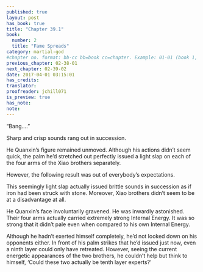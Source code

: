 ```yaml
---
published: true
layout: post
has_book: true
title: "Chapter 39.1"
book:
  number: 2
  title: "Fame Spreads"
category: martial-god
#chapter no. format: bb-cc bb=book cc=chapter. Example: 01-01 (book 1, chapter 1)
previous_chapter: 02-38-01
next_chapter: 02-39-02
date: 2017-04-01 03:15:01 
has_credits:
translator:
proofreader: jchill071
is_preview: true
has_note: 
note: 
---
```

“Bang….”

Sharp and crisp sounds rang out in succession.

He Quanxin’s figure remained unmoved. Although his actions didn’t seem quick, the palm he’d stretched out perfectly issued a light slap on each of the four arms of the Xiao brothers separately.

However, the following result was out of everybody’s expectations.

This seemingly light slap actually issued brittle sounds in succession as if iron had been struck with stone. Moreover, Xiao brothers didn’t seem to be at a disadvantage at all.

He Quanxin’s face involuntarily gravened. He was inwardly astonished. Their four arms actually carried extremely strong Internal Energy. It was so strong that it didn’t pale even when compared to his own Internal Energy.

Although he hadn’t exerted himself completely, he’d not looked down on his opponents either. In front of his palm strikes that he’d issued just now, even a ninth layer could only have retreated. However, seeing the current energetic appearances of the two brothers, he couldn’t help but think to himself, ‘Could these two actually be tenth layer experts?’
